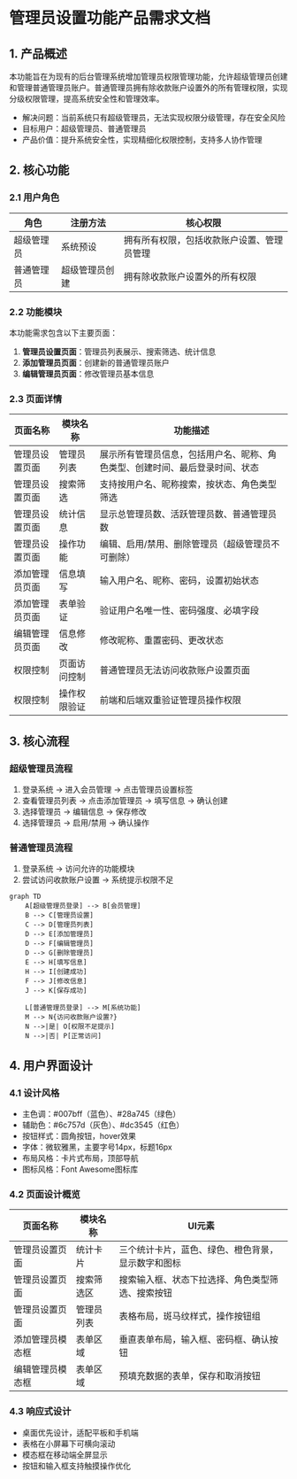 # 管理员设置功能产品需求文档

## 1. 产品概述

本功能旨在为现有的后台管理系统增加管理员权限管理功能，允许超级管理员创建和管理普通管理员账户。普通管理员拥有除收款账户设置外的所有管理权限，实现分级权限管理，提高系统安全性和管理效率。

- 解决问题：当前系统只有超级管理员，无法实现权限分级管理，存在安全风险
- 目标用户：超级管理员、普通管理员
- 产品价值：提升系统安全性，实现精细化权限控制，支持多人协作管理

## 2. 核心功能

### 2.1 用户角色

| 角色 | 注册方法 | 核心权限 |
|------|----------|----------|
| 超级管理员 | 系统预设 | 拥有所有权限，包括收款账户设置、管理员管理 |
| 普通管理员 | 超级管理员创建 | 拥有除收款账户设置外的所有权限 |

### 2.2 功能模块

本功能需求包含以下主要页面：
1. **管理员设置页面**：管理员列表展示、搜索筛选、统计信息
2. **添加管理员页面**：创建新的普通管理员账户
3. **编辑管理员页面**：修改管理员基本信息

### 2.3 页面详情

| 页面名称 | 模块名称 | 功能描述 |
|----------|----------|----------|
| 管理员设置页面 | 管理员列表 | 展示所有管理员信息，包括用户名、昵称、角色类型、创建时间、最后登录时间、状态 |
| 管理员设置页面 | 搜索筛选 | 支持按用户名、昵称搜索，按状态、角色类型筛选 |
| 管理员设置页面 | 统计信息 | 显示总管理员数、活跃管理员数、普通管理员数 |
| 管理员设置页面 | 操作功能 | 编辑、启用/禁用、删除管理员（超级管理员不可删除） |
| 添加管理员页面 | 信息填写 | 输入用户名、昵称、密码，设置初始状态 |
| 添加管理员页面 | 表单验证 | 验证用户名唯一性、密码强度、必填字段 |
| 编辑管理员页面 | 信息修改 | 修改昵称、重置密码、更改状态 |
| 权限控制 | 页面访问控制 | 普通管理员无法访问收款账户设置页面 |
| 权限控制 | 操作权限验证 | 前端和后端双重验证管理员操作权限 |

## 3. 核心流程

### 超级管理员流程
1. 登录系统 → 进入会员管理 → 点击管理员设置标签
2. 查看管理员列表 → 点击添加管理员 → 填写信息 → 确认创建
3. 选择管理员 → 编辑信息 → 保存修改
4. 选择管理员 → 启用/禁用 → 确认操作

### 普通管理员流程
1. 登录系统 → 访问允许的功能模块
2. 尝试访问收款账户设置 → 系统提示权限不足

```mermaid
graph TD
    A[超级管理员登录] --> B[会员管理]
    B --> C[管理员设置]
    C --> D[管理员列表]
    D --> E[添加管理员]
    D --> F[编辑管理员]
    D --> G[删除管理员]
    E --> H[填写信息]
    H --> I[创建成功]
    F --> J[修改信息]
    J --> K[保存成功]
    
    L[普通管理员登录] --> M[系统功能]
    M --> N{访问收款账户设置?}
    N -->|是| O[权限不足提示]
    N -->|否| P[正常访问]
```

## 4. 用户界面设计

### 4.1 设计风格
- 主色调：#007bff（蓝色）、#28a745（绿色）
- 辅助色：#6c757d（灰色）、#dc3545（红色）
- 按钮样式：圆角按钮，hover效果
- 字体：微软雅黑，主要字号14px，标题16px
- 布局风格：卡片式布局，顶部导航
- 图标风格：Font Awesome图标库

### 4.2 页面设计概览

| 页面名称 | 模块名称 | UI元素 |
|----------|----------|--------|
| 管理员设置页面 | 统计卡片 | 三个统计卡片，蓝色、绿色、橙色背景，显示数字和图标 |
| 管理员设置页面 | 搜索筛选区 | 搜索输入框、状态下拉选择、角色类型筛选、搜索按钮 |
| 管理员设置页面 | 管理员列表 | 表格布局，斑马纹样式，操作按钮组 |
| 添加管理员模态框 | 表单区域 | 垂直表单布局，输入框、密码框、确认按钮 |
| 编辑管理员模态框 | 表单区域 | 预填充数据的表单，保存和取消按钮 |

### 4.3 响应式设计
- 桌面优先设计，适配平板和手机端
- 表格在小屏幕下可横向滚动
- 模态框在移动端全屏显示
- 按钮和输入框支持触摸操作优化